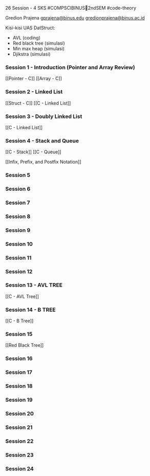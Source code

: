 26 Session - 4 SKS
#COMPSCIBINUS🏫2ndSEM #code-theory 

Gredion Prajena
gprajena@binus.edu
gredionprajena@binus.ac.id

Kisi-kisi UAS DatStruct:
- AVL (coding)
- Red black tree (simulasi)
- Min max heap (simulasi)
- Djikstra (simulasi)

### Session 1 - Introduction  (Pointer and Array Review)
[[Pointer - C]]
[[Array - C]]

### Session 2 - Linked List
[[Struct - C]]
[[C - Linked List]]

### Session 3 - Doubly Linked List
[[C - Linked List]]

### Session 4 - Stack and Queue
[[C - Stack]]
[[C - Queue]]

[[Infix, Prefix, and Postfix Notation]]


### Session 5
### Session 6
### Session 7
### Session 8
### Session 9
### Session 10
### Session 11
### Session 12
### Session 13 - AVL TREE
[[C - AVL Tree]]
### Session 14 - B TREE
[[C - B Tree]]

### Session 15
[[Red Black Tree]]
### Session 16
### Session 17
### Session 18
### Session 19
### Session 20
### Session 21
### Session 22
### Session 23
### Session 24
